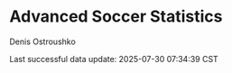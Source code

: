 # Advanced Soccer Statistics
Denis Ostroushko

<!-- gfm -->

Last successful data update: 2025-07-30 07:34:39 CST
